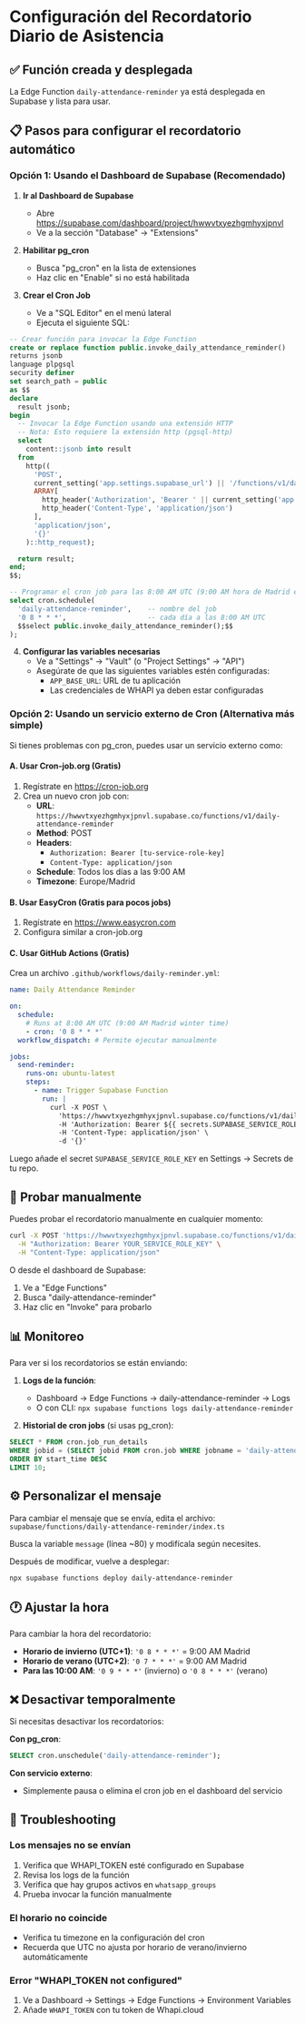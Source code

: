 # Configuración del Recordatorio Diario de Asistencia

## ✅ Función creada y desplegada

La Edge Function `daily-attendance-reminder` ya está desplegada en Supabase y lista para usar.

## 📋 Pasos para configurar el recordatorio automático

### Opción 1: Usando el Dashboard de Supabase (Recomendado)

1. **Ir al Dashboard de Supabase**
   - Abre https://supabase.com/dashboard/project/hwwvtxyezhgmhyxjpnvl
   - Ve a la sección "Database" → "Extensions"

2. **Habilitar pg_cron**
   - Busca "pg_cron" en la lista de extensiones
   - Haz clic en "Enable" si no está habilitada

3. **Crear el Cron Job**
   - Ve a "SQL Editor" en el menú lateral
   - Ejecuta el siguiente SQL:

```sql
-- Crear función para invocar la Edge Function
create or replace function public.invoke_daily_attendance_reminder()
returns jsonb
language plpgsql
security definer
set search_path = public
as $$
declare
  result jsonb;
begin
  -- Invocar la Edge Function usando una extensión HTTP
  -- Nota: Esto requiere la extensión http (pgsql-http)
  select
    content::jsonb into result
  from
    http((
      'POST',
      current_setting('app.settings.supabase_url') || '/functions/v1/daily-attendance-reminder',
      ARRAY[
        http_header('Authorization', 'Bearer ' || current_setting('app.settings.service_role_key')),
        http_header('Content-Type', 'application/json')
      ],
      'application/json',
      '{}'
    )::http_request);

  return result;
end;
$$;

-- Programar el cron job para las 8:00 AM UTC (9:00 AM hora de Madrid en invierno)
select cron.schedule(
  'daily-attendance-reminder',    -- nombre del job
  '0 8 * * *',                    -- cada día a las 8:00 AM UTC
  $$select public.invoke_daily_attendance_reminder();$$
);
```

4. **Configurar las variables necesarias**
   - Ve a "Settings" → "Vault" (o "Project Settings" → "API")
   - Asegúrate de que las siguientes variables estén configuradas:
     - `APP_BASE_URL`: URL de tu aplicación
     - Las credenciales de WHAPI ya deben estar configuradas

### Opción 2: Usando un servicio externo de Cron (Alternativa más simple)

Si tienes problemas con pg_cron, puedes usar un servicio externo como:

#### A. Usar Cron-job.org (Gratis)

1. Regístrate en https://cron-job.org
2. Crea un nuevo cron job con:
   - **URL**: `https://hwwvtxyezhgmhyxjpnvl.supabase.co/functions/v1/daily-attendance-reminder`
   - **Method**: POST
   - **Headers**:
     - `Authorization: Bearer [tu-service-role-key]`
     - `Content-Type: application/json`
   - **Schedule**: Todos los días a las 9:00 AM
   - **Timezone**: Europe/Madrid

#### B. Usar EasyCron (Gratis para pocos jobs)

1. Regístrate en https://www.easycron.com
2. Configura similar a cron-job.org

#### C. Usar GitHub Actions (Gratis)

Crea un archivo `.github/workflows/daily-reminder.yml`:

```yaml
name: Daily Attendance Reminder

on:
  schedule:
    # Runs at 8:00 AM UTC (9:00 AM Madrid winter time)
    - cron: '0 8 * * *'
  workflow_dispatch: # Permite ejecutar manualmente

jobs:
  send-reminder:
    runs-on: ubuntu-latest
    steps:
      - name: Trigger Supabase Function
        run: |
          curl -X POST \
            'https://hwwvtxyezhgmhyxjpnvl.supabase.co/functions/v1/daily-attendance-reminder' \
            -H 'Authorization: Bearer ${{ secrets.SUPABASE_SERVICE_ROLE_KEY }}' \
            -H 'Content-Type: application/json' \
            -d '{}'
```

Luego añade el secret `SUPABASE_SERVICE_ROLE_KEY` en Settings → Secrets de tu repo.

## 🧪 Probar manualmente

Puedes probar el recordatorio manualmente en cualquier momento:

```bash
curl -X POST 'https://hwwvtxyezhgmhyxjpnvl.supabase.co/functions/v1/daily-attendance-reminder' \
  -H "Authorization: Bearer YOUR_SERVICE_ROLE_KEY" \
  -H "Content-Type: application/json"
```

O desde el dashboard de Supabase:
1. Ve a "Edge Functions"
2. Busca "daily-attendance-reminder"
3. Haz clic en "Invoke" para probarlo

## 📊 Monitoreo

Para ver si los recordatorios se están enviando:

1. **Logs de la función**:
   - Dashboard → Edge Functions → daily-attendance-reminder → Logs
   - O con CLI: `npx supabase functions logs daily-attendance-reminder`

2. **Historial de cron jobs** (si usas pg_cron):
```sql
SELECT * FROM cron.job_run_details
WHERE jobid = (SELECT jobid FROM cron.job WHERE jobname = 'daily-attendance-reminder')
ORDER BY start_time DESC
LIMIT 10;
```

## ⚙️ Personalizar el mensaje

Para cambiar el mensaje que se envía, edita el archivo:
`supabase/functions/daily-attendance-reminder/index.ts`

Busca la variable `message` (línea ~80) y modifícala según necesites.

Después de modificar, vuelve a desplegar:
```bash
npx supabase functions deploy daily-attendance-reminder
```

## 🕐 Ajustar la hora

Para cambiar la hora del recordatorio:

- **Horario de invierno (UTC+1)**: `'0 8 * * *'` = 9:00 AM Madrid
- **Horario de verano (UTC+2)**: `'0 7 * * *'` = 9:00 AM Madrid
- **Para las 10:00 AM**: `'0 9 * * *'` (invierno) o `'0 8 * * *'` (verano)

## ❌ Desactivar temporalmente

Si necesitas desactivar los recordatorios:

**Con pg_cron**:
```sql
SELECT cron.unschedule('daily-attendance-reminder');
```

**Con servicio externo**:
- Simplemente pausa o elimina el cron job en el dashboard del servicio

## 🔧 Troubleshooting

### Los mensajes no se envían

1. Verifica que WHAPI_TOKEN esté configurado en Supabase
2. Revisa los logs de la función
3. Verifica que hay grupos activos en `whatsapp_groups`
4. Prueba invocar la función manualmente

### El horario no coincide

- Verifica tu timezone en la configuración del cron
- Recuerda que UTC no ajusta por horario de verano/invierno automáticamente

### Error "WHAPI_TOKEN not configured"

1. Ve a Dashboard → Settings → Edge Functions → Environment Variables
2. Añade `WHAPI_TOKEN` con tu token de Whapi.cloud
